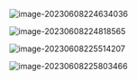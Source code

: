 ![image-20230608224634036](http://devyk.top/2022/202306082246702.png)

![image-20230608224818565](http://devyk.top/2022/202306082248519.png)

![image-20230608225514207](http://devyk.top/2022/202306082255526.png)

![image-20230608225803466](http://devyk.top/2022/202306082258711.png)